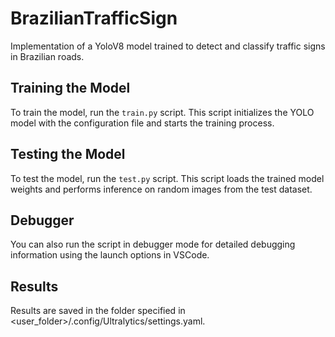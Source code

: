 # BrazilianTrafficSign
Implementation of a YoloV8 model trained to detect and classify traffic signs in Brazilian roads.

## Training the Model

To train the model, run the `train.py` script. This script initializes the YOLO model with the configuration file and starts the training process. 

## Testing the Model

To test the model, run the `test.py` script. This script loads the trained model weights and performs inference on random images from the test dataset.

## Debugger

You can also run the script in debugger mode for detailed debugging information using the launch options in VSCode.

## Results

Results are saved in the folder specified in <user_folder>/.config/Ultralytics/settings.yaml.

